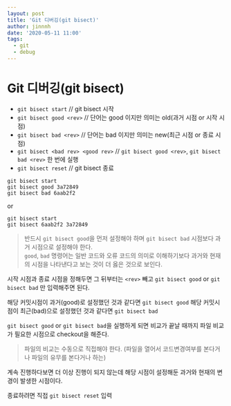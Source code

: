 ```yaml
---
layout: post
title: 'Git 디버깅(git bisect)'
author: jinnnh
date: '2020-05-11 11:00'
tags:
  - git
  - debug
---
```


# Git 디버깅(git bisect)

- `git bisect start` // git bisect 시작
- `git bisect good <rev>` // 단어는 good 이지만 의미는 old(과거 시점 or 시작 시점)
- `git bisect bad <rev>` // 단어는 bad 이지만 의미는 new(최근 시점 or 종료 시점)
- `git bisect <bad rev> <good rev>` // `git bisect good <rev>`, `git bisect bad <rev>` 한 번에 실행
- `git bisect reset` // git bisect 종료

```
git bisect start
git bisect good 3a72849
git bisect bad 6aab2f2
```
or
```
git bisect start
git bisect 6aab2f2 3a72849
```

> 반드시 `git bisect good`을 먼저 설정해야 하며 `git bisect bad` 시점보다 과거 시점으로 설정해야 한다.<br>
> `good`, `bad` 명령어는 일반 코드와 오류 코드의 의미로 이해하기보다 과거와 현재의 시점을 나타낸다고 보는 것이 더 옳은 것으로 보인다.

시작 시점과 종료 시점을 정해두면 그 뒤부터는 `<rev>` 빼고 `git bisect good` or `git bisect bad` 만 입력해주면 된다.

해당 커밋시점이 과거(good)로 설정했던 것과 같다면 `git bisect good`
해당 커밋시점이 최근(bad)으로 설정했던 것과 같다면 `git bisect bad`

`git bisect good` or `git bisect bad`을 실행하게 되면 비교가 끝날 때까지 파일 비교가 필요한 시점으로 checkout을 해준다.

> 파일의 비교는 수동으로 직접해야 한다. (파일을 열어서 코드변경여부를 본다거나 파일의 유무를 본다거나 하는)

계속 진행하다보면 더 이상 진행이 되지 않는데 해당 시점이 설정해둔 과거와 현재의 변경이 발생한 시점이다.

종료하려면 직접 `git bisect reset` 입력